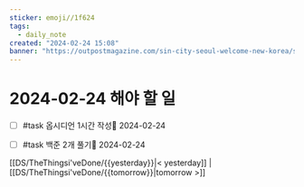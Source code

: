 ```yaml
---
sticker: emoji//1f624
tags:
  - daily_note
created: "2024-02-24 15:08"
banner: "https://outpostmagazine.com/sin-city-seoul-welcome-new-korea/seoul-skyline-photo/"
---
```


# 2024-02-24 해야 할 일

- [ ] #task 옵시디언 1시간 작성📅 2024-02-24
- [ ] #task 백준 2개 풀기📅 2024-02-24


[[DS/TheThingsi'veDone/{{yesterday}}|< yesterday]] | [[DS/TheThingsi'veDone/{{tomorrow}}|tomorrow >]]